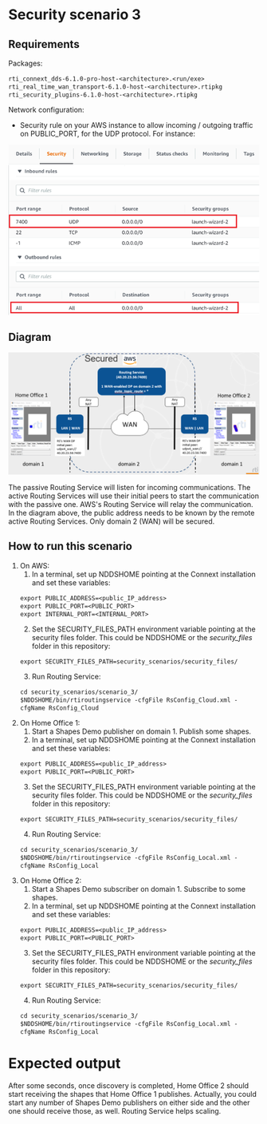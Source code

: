 # Security scenario 3

## Requirements

Packages:
```
rti_connext_dds-6.1.0-pro-host-<architecture>.<run/exe>
rti_real_time_wan_transport-6.1.0-host-<architecture>.rtipkg
rti_security_plugins-6.1.0-host-<architecture>.rtipkg
```

Network configuration:
* Security rule on your AWS instance to allow incoming / outgoing traffic on PUBLIC_PORT, for the UDP protocol. For instance:

![](../../images/configuration_aws.png)

## Diagram

![](../../images/security_scenario_3.png)

The passive Routing Service will listen for incoming communications. The active Routing Services will use their initial peers to start the communication with the passive one. AWS's Routing Service will relay the communication. In the diagram above, the public address needs to be known by the remote active Routing Services. Only domain 2 (WAN) will be secured.

## How to run this scenario

1. On AWS:
    1. In a terminal, set up NDDSHOME pointing at the Connext installation and set these variables:
    ```
    export PUBLIC_ADDRESS=<public_IP_address>
    export PUBLIC_PORT=<PUBLIC_PORT>
    export INTERNAL_PORT=<INTERNAL_PORT>
    ```
    2. Set the SECURITY_FILES_PATH environment variable pointing at the security files folder. This could be NDDSHOME or the *security_files* folder in this repository:
    ```
    export SECURITY_FILES_PATH=security_scenarios/security_files/
    ```
    3. Run Routing Service:
    ```
    cd security_scenarios/scenario_3/
    $NDDSHOME/bin/rtiroutingservice -cfgFile RsConfig_Cloud.xml -cfgName RsConfig_Cloud
    ```
2. On Home Office 1:
    1. Start a Shapes Demo publisher on domain 1. Publish some shapes.
    2. In a terminal, set up NDDSHOME pointing at the Connext installation and set these variables:
    ```
    export PUBLIC_ADDRESS=<public_IP_address>
    export PUBLIC_PORT=<PUBLIC_PORT>
    ```
    3. Set the SECURITY_FILES_PATH environment variable pointing at the security files folder. This could be NDDSHOME or the *security_files* folder in this repository:
    ```
    export SECURITY_FILES_PATH=security_scenarios/security_files/
    ```
    4. Run Routing Service:
    ```
    cd security_scenarios/scenario_3/
    $NDDSHOME/bin/rtiroutingservice -cfgFile RsConfig_Local.xml -cfgName RsConfig_Local
    ```
3. On Home Office 2:
    1. Start a Shapes Demo subscriber on domain 1. Subscribe to some shapes.
    2. In a terminal, set up NDDSHOME pointing at the Connext installation and set these variables:
    ```
    export PUBLIC_ADDRESS=<public_IP_address>
    export PUBLIC_PORT=<PUBLIC_PORT>
    ```
    3. Set the SECURITY_FILES_PATH environment variable pointing at the security files folder. This could be NDDSHOME or the *security_files* folder in this repository:
    ```
    export SECURITY_FILES_PATH=security_scenarios/security_files/
    ```
    4. Run Routing Service:
    ```
    cd security_scenarios/scenario_3/
    $NDDSHOME/bin/rtiroutingservice -cfgFile RsConfig_Local.xml -cfgName RsConfig_Local
    ```

# Expected output

After some seconds, once discovery is completed, Home Office 2 should start receiving the shapes that Home Office 1 publishes. Actually, you could start any number of Shapes Demo publishers on either side and the other one should receive those, as well. Routing Service helps scaling.